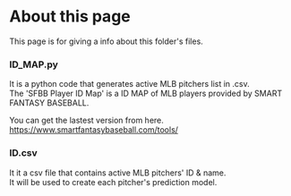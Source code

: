 # About this page  
This page is for giving a info about this folder's files.

### ID_MAP.py 
It is a python code that generates active MLB pitchers list in .csv.  
The 'SFBB Player ID Map' is a ID MAP of MLB players provided by SMART FANTASY BASEBALL.  
  
You can get the lastest version from here.
https://www.smartfantasybaseball.com/tools/

### ID.csv
It it a csv file that contains active MLB pitchers' ID & name.  
It will be used to create each pitcher's prediction model.
